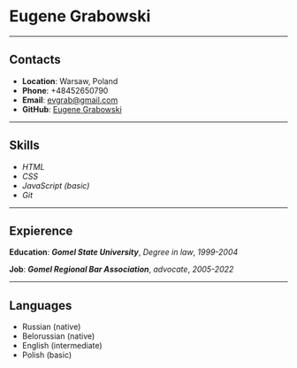 # Eugene Grabowski

***

## Contacts

* **Location**: Warsaw, Poland
* **Phone**: +48452650790
* **Email**: evgrab@gmail.com
* **GitHub**: [Eugene Grabowski](https://github.com/Evgrab)

---

## Skills

+ *HTML*
+ *CSS*
+ *JavaScript (basic)*
+ *Git*

---

## Expierence

**Education**: ***Gomel State University***, *Degree in law*, *1999-2004*  

**Job**: ***Gomel Regional Bar Association***, *advocate*, *2005-2022*

---

## Languages

- Russian (native)
- Belorussian (native)
- English (intermediate)
- Polish (basic)